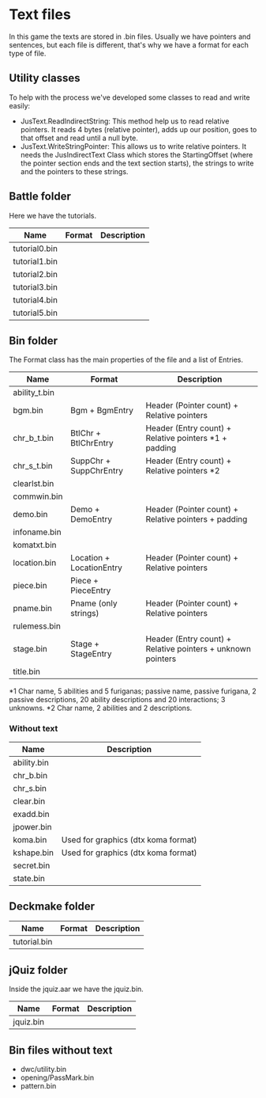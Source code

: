 # Text files

In this game the texts are stored in .bin files. Usually we have pointers and
sentences, but each file is different, that's why we have a format for each type
of file.

## Utility classes

To help with the process we've developed some classes to read and write easily:

- JusText.ReadIndirectString: This method help us to read relative pointers. It
  reads 4 bytes (relative pointer), adds up our position, goes to that offset
  and read until a null byte.
- JusText.WriteStringPointer: This allows us to write relative pointers. It
  needs the JusIndirectText Class which stores the StartingOffset (where the
  pointer section ends and the text section starts), the strings to write and
  the pointers to these strings.

## Battle folder

Here we have the tutorials.

| Name          | Format | Description |
| ------------- | ------ | ----------- |
| tutorial0.bin |        |             |
| tutorial1.bin |        |             |
| tutorial2.bin |        |             |
| tutorial3.bin |        |             |
| tutorial4.bin |        |             |
| tutorial5.bin |        |             |

## Bin folder

The Format class has the main properties of the file and a list of Entries.

| Name          | Format                   | Description                                                 |
| ------------- | ------------------------ | ----------------------------------------------------------- |
| ability_t.bin |                          |                                                             |
| bgm.bin       | Bgm + BgmEntry           | Header (Pointer count) + Relative pointers                  |
| chr_b_t.bin   | BtlChr + BtlChrEntry     | Header (Entry count) + Relative pointers \*1 + padding      |
| chr_s_t.bin   | SuppChr + SuppChrEntry   | Header (Entry count) + Relative pointers \*2                |
| clearlst.bin  |                          |                                                             |
| commwin.bin   |                          |                                                             |
| demo.bin      | Demo + DemoEntry         | Header (Pointer count) + Relative pointers + padding        |
| infoname.bin  |                          |                                                             |
| komatxt.bin   |                          |                                                             |
| location.bin  | Location + LocationEntry | Header (Pointer count) + Relative pointers                  |
| piece.bin     | Piece + PieceEntry       |                                                             |
| pname.bin     | Pname (only strings)     | Header (Pointer count) + Relative pointers                  |
| rulemess.bin  |                          |                                                             |
| stage.bin     | Stage + StageEntry       | Header (Entry count) + Relative pointers + unknown pointers |
| title.bin     |                          |                                                             |

\*1 Char name, 5 abilities and 5 furiganas; passive name, passive furigana, 2
passive descriptions, 20 ability descriptions and 20 interactions; 3 unknowns.
\*2 Char name, 2 abilities and 2 descriptions.

### Without text

| Name        | Description                         |
| ----------- | ----------------------------------- |
| ability.bin |                                     |
| chr_b.bin   |                                     |
| chr_s.bin   |                                     |
| clear.bin   |                                     |
| exadd.bin   |                                     |
| jpower.bin  |                                     |
| koma.bin    | Used for graphics (dtx koma format) |
| kshape.bin  | Used for graphics (dtx koma format) |
| secret.bin  |                                     |
| state.bin   |                                     |

## Deckmake folder

| Name         | Format | Description |
| ------------ | ------ | ----------- |
| tutorial.bin |        |             |

## jQuiz folder

Inside the jquiz.aar we have the jquiz.bin.

| Name      | Format | Description |
| --------- | ------ | ----------- |
| jquiz.bin |        |             |

## Bin files without text

- dwc/utility.bin
- opening/PassMark.bin
- pattern.bin
